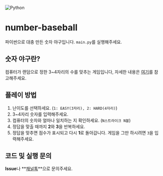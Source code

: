 ![Python](https://img.shields.io/badge/python-%233776AB.svg?style=for-the-badge&logo=python&logoColor=white)

# number-baseball
파이썬으로 대충 만든 숫자 야구입니다. `main.py`를 실행해주세요.

## 숫자 야구란?
컴퓨터가 랜덤으로 정한 3~4자리의 수를 맞추는 게임입니다, 자세한 내용은 [여기](https://namu.wiki/w/%EC%88%AB%EC%9E%90%EC%95%BC%EA%B5%AC)를 참고해주세요.

## 플레이 방법
1. 난이도를 선택하세요. (`1: EASY(3자리), 2: HARD(4자리)`)
2. 3~4자리 숫자를 입력해주세요.
3. 컴퓨터의 숫자와 얼마나 일치하는 지 확인하세요. (`N스트라이크 N볼`)
4. 정답을 맞출 때까지 **2**와 **3**을 반복하세요.
5. 정답을 맞추면 점수가 표시되고 다시 **1**로 돌아갑니다. 게임을 그만 하시려면 `3`을 입력해주세요.

## 코드 및 실행 문의
**Issue**나 **[채널톡](https://mango-juice.channel.io/)**으로 문의주세요.
